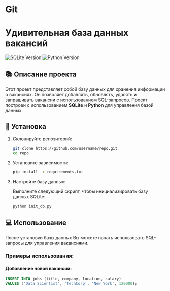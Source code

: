 # Git

# Удивительная база данных вакансий

![SQLite Version](https://img.shields.io/badge/sqlite-3.32.3-blue)
![Python Version](https://img.shields.io/badge/python-3.8-blue)

## 📚 Описание проекта

Этот проект представляет собой базу данных для хранения информации о вакансиях. Он позволяет добавлять, обновлять, удалять и запрашивать вакансии с использованием SQL-запросов. Проект построен с использованием **SQLite** и **Python** для управления базой данных.

## 🚀 Установка

1. Склонируйте репозиторий:

    ```bash
    git clone https://github.com/username/repo.git
    cd repo
    ```

2. Установите зависимости:

    ```bash
    pip install -r requirements.txt
    ```

3. Настройте базу данных:

    Выполните следующий скрипт, чтобы инициализировать базу данных SQLite:

    ```bash
    python init_db.py
    ```

## 💻 Использование

После установки базы данных Вы можете начать использовать SQL-запросы для управления вакансиями.

### Примеры использования:

#### Добавление новой вакансии:

```sql
INSERT INTO jobs (title, company, location, salary)
VALUES ('Data Scientist', 'TechCorp', 'New York', 120000);